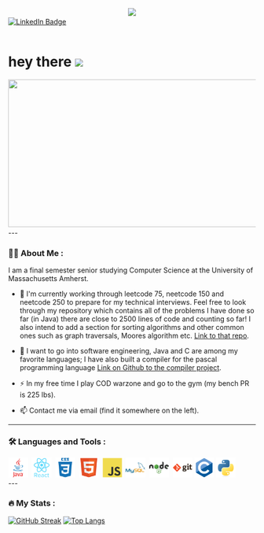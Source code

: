 <div id="header" align="center">
  <img src="https://media.giphy.com/media/M9gbBd9nbDrOTu1Mqx/giphy.gif" width="100"/>
</div>

<div id="badges">
  <a href="https://www.linkedin.com/in/atharve-pandey-359ab8200/">
    <img src="https://img.shields.io/badge/LinkedIn-blue?style=for-the-badge&logo=linkedin&logoColor=white" alt="LinkedIn Badge"/>
  </a>
</div>
<img src="https://komarev.com/ghpvc/?username=AtharvePandey&style=flat-square&color=blue" alt=""/>
<h1>
  hey there
  <img src="https://media.giphy.com/media/hvRJCLFzcasrR4ia7z/giphy.gif" width="30px"/>
</h1>
<div align="center">
  <img src="https://media.giphy.com/media/dWesBcTLavkZuG35MI/giphy.gif" width="600" height="300"/>
</div>
 ---

### :man_technologist: About Me :

I am a final semester senior studying Computer Science at the University of Massachusetts Amherst.

- :telescope: I'm currently working through leetcode 75, neetcode 150 and neetcode 250 to prepare for my technical interviews. Feel free to look through my repository which contains all of the problems I have done so far (in Java) there are close to 2500 lines of code and counting so far! I also intend to add a section for sorting algorithms and other common ones such as graph traversals, Moores algorithm etc. <a href="[https://google.com](https://github.com/AtharvePandey/javaPractice)">Link to that repo</a>.

- :seedling: I want to go into software engineering, Java and C are among my favorite languages; I have also built a compiler for the pascal programming language <a href="https://google.com">Link on Github to the compiler project</a>. 

- :zap: In my free time I play COD warzone and go to the gym (my bench PR is 225 lbs).

- :mailbox: Contact me via email (find it somewhere on the left).
 ---

### :hammer_and_wrench: Languages and Tools :
<div>
  <img src="https://github.com/devicons/devicon/blob/master/icons/java/java-original-wordmark.svg" title="Java" alt="Java" width="40" height="40"/>&nbsp;
  <img src="https://github.com/devicons/devicon/blob/master/icons/react/react-original-wordmark.svg" title="React" alt="React" width="40" height="40"/>&nbsp;
  <img src="https://github.com/devicons/devicon/blob/master/icons/css3/css3-plain-wordmark.svg"  title="CSS3" alt="CSS" width="40" height="40"/>&nbsp;
  <img src="https://github.com/devicons/devicon/blob/master/icons/html5/html5-original.svg" title="HTML5" alt="HTML" width="40" height="40"/>&nbsp;
  <img src="https://github.com/devicons/devicon/blob/master/icons/javascript/javascript-original.svg" title="JavaScript" alt="JavaScript" width="40" height="40"/>&nbsp;
  <img src="https://github.com/devicons/devicon/blob/master/icons/mysql/mysql-original-wordmark.svg" title="MySQL"  alt="MySQL" width="40" height="40"/>&nbsp;
  <img src="https://github.com/devicons/devicon/blob/master/icons/nodejs/nodejs-original-wordmark.svg" title="NodeJS" alt="NodeJS" width="40" height="40"/>&nbsp;
  <img src="https://github.com/devicons/devicon/blob/master/icons/git/git-original-wordmark.svg" title="Git" **alt="Git" width="40" height="40"/>
  <img src="https://github.com/devicons/devicon/blob/master/icons/c/c-original.svg" title="C" **alt="C" width="40" height="40"/>
  <img src="https://github.com/devicons/devicon/blob/master/icons/python/python-original.svg" title="Python" **alt="Python" width="40" height="40"/>  
</div>
 ---

### :fire: My Stats :
[![GitHub Streak](http://github-readme-streak-stats.herokuapp.com?user=AtharvePandey&theme=dark&background=000000)](https://git.io/streak-stats)
[![Top Langs](https://github-readme-stats.vercel.app/api/top-langs/?username=AtharvePandey&layout=compact&theme=vision-friendly-dark)](https://github.com/anuraghazra/github-readme-stats)
